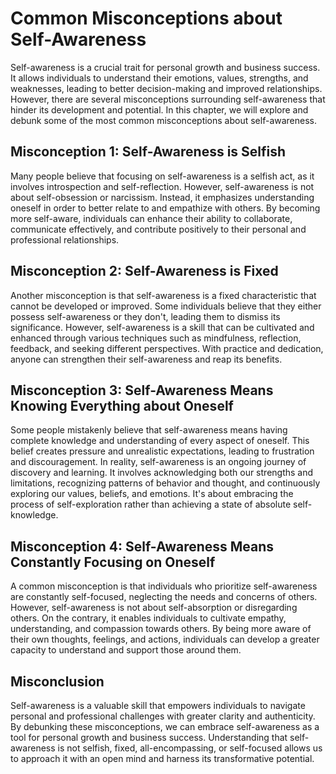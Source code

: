 Common Misconceptions about Self-Awareness
===================================================



Self-awareness is a crucial trait for personal growth and business success. It allows individuals to understand their emotions, values, strengths, and weaknesses, leading to better decision-making and improved relationships. However, there are several misconceptions surrounding self-awareness that hinder its development and potential. In this chapter, we will explore and debunk some of the most common misconceptions about self-awareness.

Misconception 1: Self-Awareness is Selfish
------------------------------------------

Many people believe that focusing on self-awareness is a selfish act, as it involves introspection and self-reflection. However, self-awareness is not about self-obsession or narcissism. Instead, it emphasizes understanding oneself in order to better relate to and empathize with others. By becoming more self-aware, individuals can enhance their ability to collaborate, communicate effectively, and contribute positively to their personal and professional relationships.

Misconception 2: Self-Awareness is Fixed
----------------------------------------

Another misconception is that self-awareness is a fixed characteristic that cannot be developed or improved. Some individuals believe that they either possess self-awareness or they don't, leading them to dismiss its significance. However, self-awareness is a skill that can be cultivated and enhanced through various techniques such as mindfulness, reflection, feedback, and seeking different perspectives. With practice and dedication, anyone can strengthen their self-awareness and reap its benefits.

Misconception 3: Self-Awareness Means Knowing Everything about Oneself
----------------------------------------------------------------------

Some people mistakenly believe that self-awareness means having complete knowledge and understanding of every aspect of oneself. This belief creates pressure and unrealistic expectations, leading to frustration and discouragement. In reality, self-awareness is an ongoing journey of discovery and learning. It involves acknowledging both our strengths and limitations, recognizing patterns of behavior and thought, and continuously exploring our values, beliefs, and emotions. It's about embracing the process of self-exploration rather than achieving a state of absolute self-knowledge.

Misconception 4: Self-Awareness Means Constantly Focusing on Oneself
--------------------------------------------------------------------

A common misconception is that individuals who prioritize self-awareness are constantly self-focused, neglecting the needs and concerns of others. However, self-awareness is not about self-absorption or disregarding others. On the contrary, it enables individuals to cultivate empathy, understanding, and compassion towards others. By being more aware of their own thoughts, feelings, and actions, individuals can develop a greater capacity to understand and support those around them.

Misconclusion
-------------

Self-awareness is a valuable skill that empowers individuals to navigate personal and professional challenges with greater clarity and authenticity. By debunking these misconceptions, we can embrace self-awareness as a tool for personal growth and business success. Understanding that self-awareness is not selfish, fixed, all-encompassing, or self-focused allows us to approach it with an open mind and harness its transformative potential.
